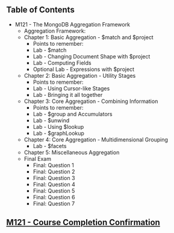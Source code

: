 ## Table of Contents
- M121 - The MongoDB Aggregation Framework
    + Aggregation Framework:
  * Chapter 1: Basic Aggregation - $match and $project
    + Points to remember:
    + Lab - $match
    + Lab - Changing Document Shape with $project
    + Lab - Computing Fields
    + Optional Lab - Expressions with $project
  * Chapter 2: Basic Aggregation - Utility Stages
    + Points to remember:
    + Lab - Using Cursor-like Stages
    + Lab - Bringing it all together
  * Chapter 3: Core Aggregation - Combining Information
    + Points to remember:
    + Lab - $group and Accumulators
    + Lab - $unwind
    + Lab - Using $lookup
    + Lab - $graphLookup
  * Chapter 4: Core Aggregation - Multidimensional Grouping
    + Lab - $facets
  * Chapter 5: Miscellaneous Aggregation
  * Final Exam
    + Final: Question 1
    + Final: Question 2
    + Final: Question 3
    + Final: Question 4
    + Final: Question 5
    + Final: Question 6
    + Final: Question 7

## <a href='http://university.mongodb.com/course_completion/e1675f6d-7701-4a49-a2e9-b9aee2dfc0f3'>M121 - Course Completion Confirmation</a>
